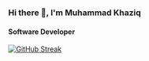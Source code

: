 ### Hi there 👋, I'm Muhammad Khaziq
#### Software Developer
[![GitHub Streak](https://streak-stats.demolab.com?user=mkhaziq&theme=material)](https://git.io/streak-stats)
